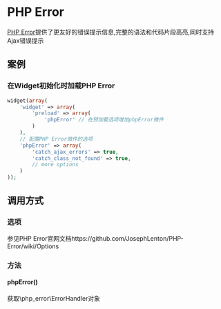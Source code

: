 PHP Error
=========
[PHP Error](http://phperror.net/)提供了更友好的错误提示信息,完整的语法和代码片段高亮,同时支持Ajax错误提示

案例
----
### 在Widget初始化时加载PHP Error
```php
widget(array(
    'widget' => array(
        'preload' => array(
            'phpError' // 在预加载选项增加phpError微件
        )
    ),
    // 配置PHP Error微件的选项
    'phpError' => array(
        'catch_ajax_errors' => true,
        'catch_class_not_found' => true,
        // more options
    )
));
```

调用方式
--------

### 选项

参见PHP Error官网文档https://github.com/JosephLenton/PHP-Error/wiki/Options

### 方法

#### phpError()
获取\php_error\ErrorHandler对象